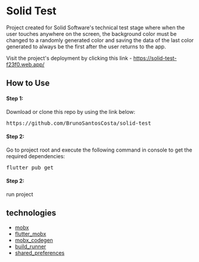 # Solid Test

Project created for Solid Software's technical test stage where when the user touches anywhere on the screen, the background color must be changed to a randomly generated color and saving the data of the last color generated to always be the first after the user returns to the app.

Visit the project's deployment by clicking this link - https://solid-test-f23f0.web.app/

## How to Use

<h4>Step 1:</h4>

Download or clone this repo by using the link below:

<pre>
https://github.com/BrunoSantosCosta/solid-test
</pre>

<h4>Step 2:</h4>

Go to project root and execute the following command in console to get the required dependencies:

<pre>
flutter pub get 
</pre>

<h4>Step 2:</h4>
run project

## technologies

- [mobx](https://pub.dev/packages/mobx)
- [flutter_mobx](https://pub.dev/packages/flutter_mobx)
- [mobx_codegen](https://pub.dev/packages/mobx_codegen)
- [build_runner](https://pub.dev/packages/build_runner)
- [shared_preferences](https://pub.dev/packages/shared_preferences)
